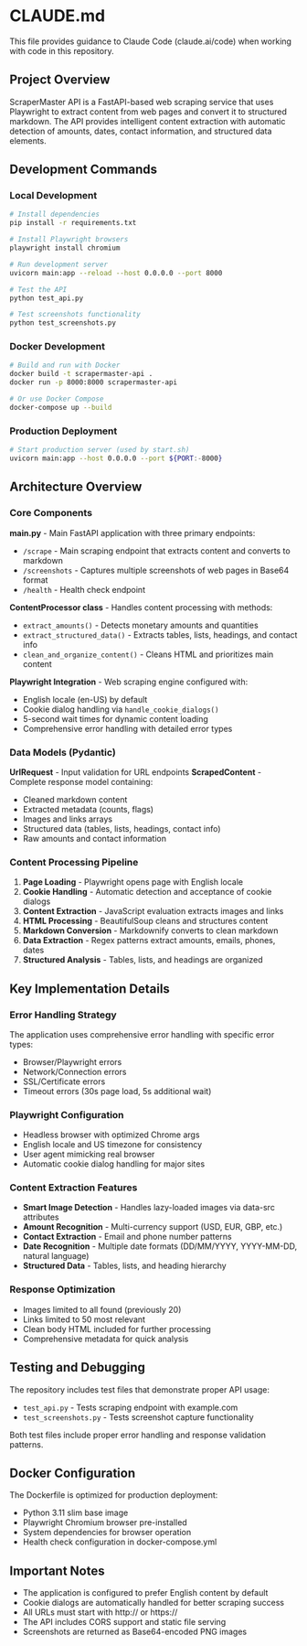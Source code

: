 # CLAUDE.md

This file provides guidance to Claude Code (claude.ai/code) when working with code in this repository.

## Project Overview

ScraperMaster API is a FastAPI-based web scraping service that uses Playwright to extract content from web pages and convert it to structured markdown. The API provides intelligent content extraction with automatic detection of amounts, dates, contact information, and structured data elements.

## Development Commands

### Local Development
```bash
# Install dependencies
pip install -r requirements.txt

# Install Playwright browsers
playwright install chromium

# Run development server
uvicorn main:app --reload --host 0.0.0.0 --port 8000

# Test the API
python test_api.py

# Test screenshots functionality
python test_screenshots.py
```

### Docker Development
```bash
# Build and run with Docker
docker build -t scrapermaster-api .
docker run -p 8000:8000 scrapermaster-api

# Or use Docker Compose
docker-compose up --build
```

### Production Deployment
```bash
# Start production server (used by start.sh)
uvicorn main:app --host 0.0.0.0 --port ${PORT:-8000}
```

## Architecture Overview

### Core Components

**main.py** - Main FastAPI application with three primary endpoints:
- `/scrape` - Main scraping endpoint that extracts content and converts to markdown
- `/screenshots` - Captures multiple screenshots of web pages in Base64 format
- `/health` - Health check endpoint

**ContentProcessor class** - Handles content processing with methods:
- `extract_amounts()` - Detects monetary amounts and quantities
- `extract_structured_data()` - Extracts tables, lists, headings, and contact info
- `clean_and_organize_content()` - Cleans HTML and prioritizes main content

**Playwright Integration** - Web scraping engine configured with:
- English locale (en-US) by default
- Cookie dialog handling via `handle_cookie_dialogs()`
- 5-second wait times for dynamic content loading
- Comprehensive error handling with detailed error types

### Data Models (Pydantic)

**UrlRequest** - Input validation for URL endpoints
**ScrapedContent** - Complete response model containing:
- Cleaned markdown content
- Extracted metadata (counts, flags)
- Images and links arrays
- Structured data (tables, lists, headings, contact info)
- Raw amounts and contact information

### Content Processing Pipeline

1. **Page Loading** - Playwright opens page with English locale
2. **Cookie Handling** - Automatic detection and acceptance of cookie dialogs
3. **Content Extraction** - JavaScript evaluation extracts images and links
4. **HTML Processing** - BeautifulSoup cleans and structures content
5. **Markdown Conversion** - Markdownify converts to clean markdown
6. **Data Extraction** - Regex patterns extract amounts, emails, phones, dates
7. **Structured Analysis** - Tables, lists, and headings are organized

## Key Implementation Details

### Error Handling Strategy
The application uses comprehensive error handling with specific error types:
- Browser/Playwright errors
- Network/Connection errors  
- SSL/Certificate errors
- Timeout errors (30s page load, 5s additional wait)

### Playwright Configuration
- Headless browser with optimized Chrome args
- English locale and US timezone for consistency
- User agent mimicking real browser
- Automatic cookie dialog handling for major sites

### Content Extraction Features
- **Smart Image Detection** - Handles lazy-loaded images via data-src attributes
- **Amount Recognition** - Multi-currency support (USD, EUR, GBP, etc.)
- **Contact Extraction** - Email and phone number patterns
- **Date Recognition** - Multiple date formats (DD/MM/YYYY, YYYY-MM-DD, natural language)
- **Structured Data** - Tables, lists, and heading hierarchy

### Response Optimization
- Images limited to all found (previously 20)
- Links limited to 50 most relevant
- Clean body HTML included for further processing
- Comprehensive metadata for quick analysis

## Testing and Debugging

The repository includes test files that demonstrate proper API usage:
- `test_api.py` - Tests scraping endpoint with example.com
- `test_screenshots.py` - Tests screenshot capture functionality

Both test files include proper error handling and response validation patterns.

## Docker Configuration

The Dockerfile is optimized for production deployment:
- Python 3.11 slim base image
- Playwright Chromium browser pre-installed
- System dependencies for browser operation
- Health check configuration in docker-compose.yml

## Important Notes

- The application is configured to prefer English content by default
- Cookie dialogs are automatically handled for better scraping success
- All URLs must start with http:// or https://
- The API includes CORS support and static file serving
- Screenshots are returned as Base64-encoded PNG images